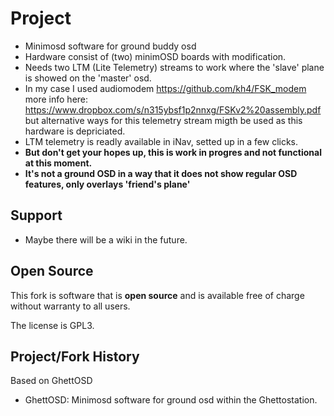 # Project

* Minimosd software for ground buddy osd
* Hardware consist of (two) minimOSD boards with modification.
* Needs two LTM (Lite Telemetry) streams to work where the 'slave' plane is showed on the 'master' osd.
* In my case I used audiomodem https://github.com/kh4/FSK_modem more info here: https://www.dropbox.com/s/n315ybsf1p2nnxg/FSKv2%20assembly.pdf but alternative ways for this telemetry stream migth be used as this hardware is depriciated.
* LTM telemetry is readly available in iNav, setted up in a few clicks.
* **But don't get your hopes up, this is work in progres and not functional at this moment.**
* **It's not a ground OSD in a way that it does not show regular OSD features, only overlays 'friend's plane'**

## Support

* Maybe there will be a wiki in the future.

## Open Source

This fork is software that is **open source** and is available free of charge without warranty to all users.

The license is GPL3.

## Project/Fork History

Based on GhettOSD
                
 - GhettOSD:      Minimosd software for ground osd within the Ghettostation.